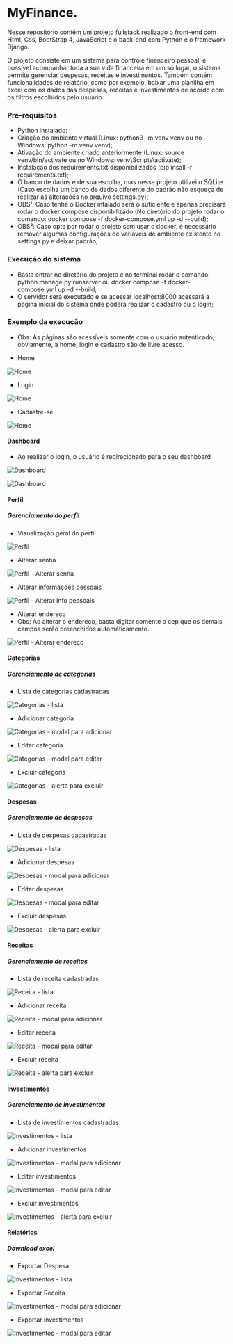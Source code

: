 # MyFinance.

Nesse repositório contém um projeto fullstack realizado o front-end com Html, Css, BootStrap 4, JavaScript e o back-end com Python e o framework Django.

O projeto consiste em um sistema para controle financeiro pessoal, é possível acompanhar toda a sua vida financeira em um só lugar, o sistema permite gerenciar despesas, receitas e investimentos. Também contém funcionalidades de relatório, como por exemplo, baixar uma planilha em excel com os dados das despesas, receitas e investimentos de acordo com os filtros escolhidos pelo usuário.

### Pré-requisitos

- Python instalado;
- Criação do ambiente virtual (Linux: python3 -m venv venv ou no Windows: python -m venv venv);
- Ativação do ambiente criado anteriormente (Linux: source venv/bin/activate ou no Windows: venv\Scripts\activate);
- Instalação dos requirements.txt disponibilizados (pip insall -r requirements.txt);
- O banco de dados é de sua escolha, mas nesse projeto utilizei o SQLite (Caso escolha um banco de dados diferente do padrão não esqueça de realizar as alterações no arquivo settings.py);
- OBS¹: Caso tenha o Docker intalado será o suficiente e apenas precisará rodar o docker compose disponibilizado
(No diretório do projeto rodar o comando: docker compose -f docker-compose.yml up -d --build);
- OBS²: Caso opte por rodar o projeto sem usar o docker, é necessário remover algumas configurações de variáveis de ambiente existente no settings.py e deixar padrão;

### Execução do sistema

- Basta entrar no diretório do projeto e no terminal rodar o comando: python manage.py runserver ou docker compose -f docker-compose.yml up -d --build;
- O servidor será executado e se acessar localhost:8000 acessará a página inicial do sistema onde poderá realizar o cadastro ou o login;

### Exemplo da execução

- Obs: As páginas são acessíveis somente com o usuário autenticado, obviamente, a home, login e cadastro são de livre acesso.

- Home

![Home](doc/img/home.png)

- Login

![Home](doc/img/login.png)

- Cadastre-se

![Home](doc/img/cadastro.png)

#### Dashboard

- Ao realizar o login, o usuário é redirecionado para o seu dashboard

![Dashboard ](doc/img/logado.png)

![Dashboard ](doc/img/dashboard.png)

#### Perfil

##### Gerenciamento do perfil

- Visualização geral do perfil

![Perfil](doc/img/perfil.png)

- Alterar senha

![Perfil - Alterar senha](doc/img/alterar_senha.png)

- Alterar informações pessoais

![Perfil - Alterar info pessoais](doc/img/alterar_info_pessoal.png)

- Alterar endereço
- Obs: Ao alterar o endereço, basta digitar somente o cep que os demais campos serão preenchidos automáticamente. 

![Perfil - Alterar endereço](doc/img/alterar_endereco.png)


#### Categorias

##### Gerenciamento de categorias

- Lista de categorias cadastradas

![Categorias - lista](doc/img/categorias.png)

- Adicionar categoria

![Categorias - modal para adicionar](doc/img/add_categoria.png)

- Editar categoria

![Categorias - modal para editar](doc/img/editar_categoria.png)

- Excluir categoria

![Categorias - alerta para excluir](doc/img/excluir_categoria.png)


#### Despesas

##### Gerenciamento de despesas

- Lista de despesas cadastradas

![Despesas - lista](doc/img/despesa_lista.png)

- Adicionar despesas

![Despesas - modal para adicionar](doc/img/add_despesa.png)

- Editar despesas

![Despesas - modal para editar](doc/img/edit_despesa.png)

- Excluir despesas

![Despesas - alerta para excluir](doc/img/alerta_despesa.png)


#### Receitas

##### Gerenciamento de receitas

- Lista de receita cadastradas

![Receita - lista](doc/img/receita_lista.png)

- Adicionar receita

![Receita - modal para adicionar](doc/img/add_receita.png)

- Editar receita

![Receita - modal para editar](doc/img/editar_receita.png)

- Excluir receita

![Receita - alerta para excluir](doc/img/alerta_receita.png)


#### Investimentos

##### Gerenciamento de investimentos

- Lista de investimentos cadastradas

![Investimentos - lista](doc/img/investimentos.png)

- Adicionar investimentos

![Investimentos - modal para adicionar](doc/img/add_investimento.png)

- Editar investimentos

![Investimentos - modal para editar](doc/img/editar_investimento.png)

- Excluir investimentos

![Investimentos - alerta para excluir](doc/img/alerta_investimento.png)


#### Relatórios

##### Download excel

- Exportar Despesa

![Investimentos - lista](doc/img/exportar_despesa.png)

- Exportar Receita

![Investimentos - modal para adicionar](doc/img/exportar_receita.png)

- Exportar investimentos

![Investimentos - modal para editar](doc/img/exportar_investimento.png)





